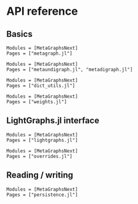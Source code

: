 # API reference

## Basics

```@autodocs
Modules = [MetaGraphsNext]
Pages = ["metagraph.jl"]
```

```@autodocs
Modules = [MetaGraphsNext]
Pages = ["metaundigraph.jl", "metadigraph.jl"]
```

```@autodocs
Modules = [MetaGraphsNext]
Pages = ["dict_utils.jl"]
```

```@autodocs
Modules = [MetaGraphsNext]
Pages = ["weights.jl"]
```

## LightGraphs.jl interface

```@autodocs
Modules = [MetaGraphsNext]
Pages = ["lightgraphs.jl"]
```

```@autodocs
Modules = [MetaGraphsNext]
Pages = ["overrides.jl"]
```

## Reading / writing

```@autodocs
Modules = [MetaGraphsNext]
Pages = ["persistence.jl"]
```